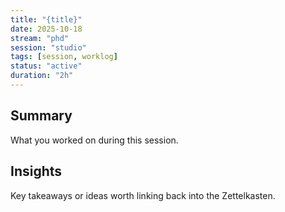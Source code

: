 ```yaml
---
title: "{title}"
date: 2025-10-18
stream: "phd"
session: "studio"
tags: [session, worklog]
status: "active"
duration: "2h"
---
```


<!-- 🔁 Used for your timeline or “Research Stream” visual -->
<!-- Each session can auto-populate in the dashboard -->

## Summary

What you worked on during this session.

## Insights

Key takeaways or ideas worth linking back into the Zettelkasten.
